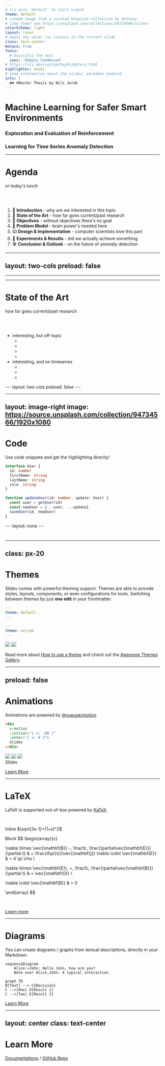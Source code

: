 ```yaml
---
# try also 'default' to start simple
theme: default
# random image from a curated Unsplash collection by Anthony
# like them? see https://unsplash.com/collections/94734566/slidev
colorSchema: light
layout: cover
# apply any windi css classes to the current slide
class: text-center
monaco: true 
fonts:
  # basically the text
  sans: 'Roboto Condensed'
# https://sli.dev/custom/highlighters.html
highlighter: shiki
# some information about the slides, markdown enabled
info: |
  ## ©Master Thesis by Nils Jorek
---
```


# Machine Learning for Safer Smart Environments

### Exploration and Evaluation of Reinforcement
### Learning for Time Series Anomaly Detection


<Bar title="A thesis by Nils Jorek" cover/>



<!--
The last comment block of each slide will be treated as slide notes. It will be visible and editable in Presenter Mode along with the slide. [Read more in the docs](https://sli.dev/guide/syntax.html#notes)
-->

---

# Agenda

or today's lunch

<br>
<br>

1. 📝 **Introduction** - why are we interested in this topic
2. 📡 **State of the Art** - how far goes current/past research
3. 🔎 **Objectives** - without objectives there's no goal
4. 🧠 **Problem Model** - brain power's needed here
5. ⌨️ **Design & Implementation** - computer scientists love this part
6. 🥼 **Experiments & Results** - did we actually achieve something
7. 🛠 **Conclusion & Outlook** - on the future of anomaly detection



<Bar title="Machine Learning for Safer Smart Environments" logo/>


---
layout: two-cols
preload: false
---

<template v-slot:default>

# Introduction

why are we interested in this topic

<div grid="~ cols-2 gap-2" m="-t-3">


</div>
<br>
<br>
<br>
<br>

- interdisciplinary research area 
- young in terms of contribution
- safety critical systems
- thrives through machine learning
- how cross-domain can ML algorithms be
- reinforcement learning outside of the box
  
</template>
<template v-slot:right>


<div v-motion-pop>
  <img
    :src="'./wordcloud.svg'"
    class="mt-20 rounded-6xl"
  />
</div>
<div class="source ml-18">
<p class="text-xs text-white">crawled from https://en.wikipedia.org/wiki/Anomaly_detection</p>
</div>

<Bar title="Machine Learning for Safer Smart Environments"/>
</template>

<style>
.source{
  transform: translatey(-50px);
}
</style>
---
---
# State of the Art
how far goes current/past research

<br>
<br>

- interesting, but off-topic
  - <MyModal titleModalHook="hyperparameter optimization with reinforcement learning" imageUri="./sota1.png"></MyModal>
  - <MyModal titleModalHook="network intrusion detection based on MDPs" imageUri="./sota2.png"></MyModal>
  - <MyModal titleModalHook="hypothetical anomaly detection framework for sensor networks" imageUri="./sota3.png"></MyModal>
  - <MyModal titleModalHook="expert support system for optimal database queries" imageUri="./sota4.png"></MyModal>
- interesting, and on timeseries
  - <MyModal titleModalHook="inverse reinforcement learning on trajectory data" imageUri="./sota5.png"></MyModal>
  - <MyModal titleModalHook="deep q-learning anomaly detection framework" imageUri="./sota6.png"></MyModal>
  - <MyModal titleModalHook="asynchronous actor critic anomaly detection" imageUri="./sota7.png"></MyModal>
  

<Bar title="Machine Learning for Safer Smart Environments"/>
---
layout: two-cols
preload: false
---

<template v-slot:default>

# Objectives

without objectives there's no goal

<br>
<br>
<br>
<br>

- development of a novel anomaly detection approach
- transfer of prioritized deep q-learning upon anomaly detection
- including software design principles
- evaluating the performance of the approach
- discussing the impact and future relevance

</template>

<template v-slot:right>

<div class="mt-47">

```python {all|2|3|4-7|8|all}
def achieve_goals(objectives):
  results = []
  for objective in objectives:
    result = use_brain(objective) # true/false
    if not result: # bruteforce
      result = dig_deeper(objective, use_brain)
    results.append(result)
  assert(len(results) == len(objectives)) # get M.Sc.
```

</div>

<Bar title="Machine Learning for Safer Smart Environments"/>

</template>


---
layout: image-right
image: https://source.unsplash.com/collection/94734566/1920x1080
---

# Code

Use code snippets and get the highlighting directly!

<!-- https://sli.dev/guide/syntax.html#line-highlighting -->

```ts {all|2|1-6|9|all}
interface User {
  id: number
  firstName: string
  lastName: string
  role: string
}

function updateUser(id: number, update: User) {
  const user = getUser(id)
  const newUser = {...user, ...update}  
  saveUser(id, newUser)
}
```

<arrow v-click="3" x1="400" y1="420" x2="230" y2="330" color="#564" width="3" arrowSize="1" />
---
layout: none
---

# 

<Plotly
 link="//plotly.com/~jorekai/1.embed"/>

---
class: px-20
---

# Themes

Slidev comes with powerful theming support. Themes are able to provide styles, layouts, components, or even configurations for tools. Switching between themes by just **one edit** in your frontmatter:

<div grid="~ cols-2 gap-2" m="-t-2">

```yaml
---
theme: default
---
```

```yaml
---
theme: seriph
---
```

<img border="rounded" src="https://github.com/slidevjs/themes/blob/main/screenshots/theme-default/01.png?raw=true">

<img border="rounded" src="https://github.com/slidevjs/themes/blob/main/screenshots/theme-seriph/01.png?raw=true">

</div>

Read more about [How to use a theme](https://sli.dev/themes/use.html) and
check out the [Awesome Themes Gallery](https://sli.dev/themes/gallery.html).

---
preload: false
---

# Animations

Animations are powered by [@vueuse/motion](https://motion.vueuse.org/).

```html
<div
  v-motion
  :initial="{ x: -80 }"
  :enter="{ x: 0 }">
  Slidev
</div>
```

<div class="w-60 relative mt-6">
  <div class="relative w-40 h-40">
    <img
      v-motion
      :initial="{ x: 800, y: -100, scale: 1.5, rotate: -50 }"
      :enter="final"
      class="absolute top-0 left-0 right-0 bottom-0"
      src="https://sli.dev/logo-square.png"
    />
    <img
      v-motion
      :initial="{ y: 500, x: -100, scale: 2 }"
      :enter="final"
      class="absolute top-0 left-0 right-0 bottom-0"
      src="https://sli.dev/logo-circle.png"
    />
    <img
      v-motion
      :initial="{ x: 600, y: 400, scale: 2, rotate: 100 }"
      :enter="final"
      class="absolute top-0 left-0 right-0 bottom-0"
      src="https://sli.dev/logo-triangle.png"
    />
  </div>

  <div 
    class="text-5xl absolute top-14 left-40 text-[#2B90B6] -z-1"
    v-motion
    :initial="{ x: -80, opacity: 0}"
    :enter="{ x: 0, opacity: 1, transition: { delay: 2000, duration: 1000 } }">
    Slidev
  </div>
</div>

<!-- vue script setup scripts can be directly used in markdown, and will only affects current page -->
<script setup lang="ts">
const final = {
  x: 0,
  y: 0,
  rotate: 0,
  scale: 1,
  transition: {
    type: 'spring',
    damping: 10,
    stiffness: 20,
    mass: 2
  }
}
</script>

<div
  v-motion
  :initial="{ x:35, y: 40, opacity: 0}"
  :enter="{ y: 0, opacity: 1, transition: { delay: 3500 } }">

[Learn More](https://sli.dev/guide/animations.html#motion)

</div>

---

# LaTeX

LaTeX is supported out-of-box powered by [KaTeX](https://katex.org/).

<br>

Inline $\sqrt{3x-1}+(1+x)^2$

Block
$$
\begin{array}{c}

\nabla \times \vec{\mathbf{B}} -\, \frac1c\, \frac{\partial\vec{\mathbf{E}}}{\partial t} &
= \frac{4\pi}{c}\vec{\mathbf{j}}    \nabla \cdot \vec{\mathbf{E}} & = 4 \pi \rho \\

\nabla \times \vec{\mathbf{E}}\, +\, \frac1c\, \frac{\partial\vec{\mathbf{B}}}{\partial t} & = \vec{\mathbf{0}} \\

\nabla \cdot \vec{\mathbf{B}} & = 0

\end{array}
$$

<br>

[Learn more](https://sli.dev/guide/syntax#latex)

---

# Diagrams

You can create diagrams / graphs from textual descriptions, directly in your Markdown.

<div class="grid grid-cols-2 gap-4 pt-4 -mb-6">

```mermaid {scale: 0.9}
sequenceDiagram
    Alice->John: Hello John, how are you?
    Note over Alice,John: A typical interaction
```

```mermaid {theme: 'neutral', scale: 0.8}
graph TD
B[Text] --> C{Decision}
C -->|One| D[Result 1]
C -->|Two| E[Result 2]
```

</div>

[Learn More](https://sli.dev/guide/syntax.html#diagrams)


---
layout: center
class: text-center
---

# Learn More

[Documentations](https://sli.dev) / [GitHub Repo](https://github.com/slidevjs/slidev)